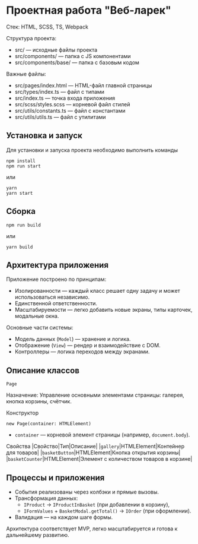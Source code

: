 # Проектная работа "Веб-ларек"

Стек: HTML, SCSS, TS, Webpack

Структура проекта:

- src/ — исходные файлы проекта
- src/components/ — папка с JS компонентами
- src/components/base/ — папка с базовым кодом

Важные файлы:

- src/pages/index.html — HTML-файл главной страницы
- src/types/index.ts — файл с типами
- src/index.ts — точка входа приложения
- src/scss/styles.scss — корневой файл стилей
- src/utils/constants.ts — файл с константами
- src/utils/utils.ts — файл с утилитами

## Установка и запуск

Для установки и запуска проекта необходимо выполнить команды

```
npm install
npm run start
```

или

```
yarn
yarn start
```

## Сборка

```
npm run build
```

или

```
yarn build
```

## Архитектура приложения

Приложение построено по принципам:

- Изолированности — каждый класс решает одну задачу и может использоваться независимо.
- Единственной ответственности.
- Масштабируемости — легко добавить новые экраны, типы карточек, модальные окна.

Основные части системы:

- Модель данных (`Model`) — хранение и логика.
- Отображение (`View`) — рендер и взаимодействие с DOM.
- Контроллеры — логика переходов между экранами.

## Описание классов

`Page`

Назначение: Управление основными элементами страницы: галерея, кнопка корзины, счётчик.

Конструктор

`new Page(container: HTMLElement)`

- `container` — корневой элемент страницы (например, `document.body`).

Свойства
|Свойство|Тип|Описание|
|`gallery`|HTMLElement|Контейнер для товаров|
|`basketButton`|HTMLElement|Кнопка открытия корзины|
|`basketCounter`|HTMLElement|Элемент с количеством товаров в корзине|

## Процессы и приложения

- События реализованы через колбэки и прямые вызовы.
- Трансформация данных:
  - `IProduct` → `IProductInBasket` (при добавлении в корзину),
  - `IFormValues` + `BasketModal.getTotal()` → `IOrder` (при оформлении).
- Валидация — на каждом шаге формы.

Архитектура соответствует MVP, легко масштабируется и готова к дальнейшему развитию.
